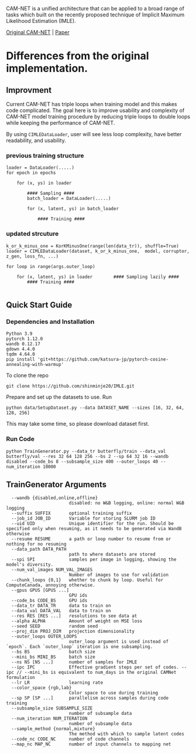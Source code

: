 
CAM-NET is a unified architecture that can be applied to a broad range of tasks which built on the recently proposed technique of Implicit Maximum Likelihood Estimation (IMLE).

[Original CAM-NET](https://niopeng.github.io/CAM-Net/) | [Paper](https://arxiv.org/abs/2106.09015)


# Differences from the original implementation.

## Improvment

Current CAM-NET has triple loops when training model and this makes code complicated. The goal here is to improve usability and complexity of CAM-NET model training procedure by reducing triple loops to double loops while keeping the performance of CAM-NET.

By using `CIMLEDataLoader`, user will see less loop complexity, have better readability, and usability.

### previous training structure
```
loader = DataLoader(.....)
for epoch in epochs

    for (x, ys) in loader
        
        #### Sampling ####
        batch_loader = DataLoader(.....)
        
        for (x, latent, ys) in batch_loader
        
            #### Training ####
```

### updated strcuture
```
k_or_k_minus_one = KorKMinusOne(range(len(data_tr)), shuffle=True)
loader = CIMLEDataLoader(dataset, k_or_k_minus_one,  model, corruptor, z_gen, loss_fn, ...)

for loop in range(args.outer_loop)

    for (x, latent, ys) in loader        #### Sampling lazily ####
        #### Training ####
        
```

## Quick Start Guide
### Dependencies and Installation
```
Python 3.9
pytorch 1.12.0 
wandb 0.12.17
gdown 4.4.0
tqdm 4.64.0
pip install 'git+https://github.com/katsura-jp/pytorch-cosine-annealing-with-warmup'
```
To clone the repo
```
git clone https://github.com/shinminje20/IMLE.git
```

Prepare and set up the datasets to use. Run
```
python data/SetupDataset.py --data DATASET_NAME --sizes [16, 32, 64, 128, 256]
```

This may take some time, so please download dataset first.

### Run Code

```
python TrainGenerator.py --data_tr butterfly/train --data_val butterfly/val --res 32 64 128 256 --bs 2 --sp 64 32 16 --wandb disabled --code_bs 8 --subsample_size 400 --outer_loops 40 --num_iteration 10000
```

## TrainGenerator Arguments
```
  --wandb {disabled,online,offline}
                        disabled: no W&B logging, online: normal W&B logging
  --suffix SUFFIX       optional training suffix
  --job_id JOB_ID       Variable for storing SLURM job ID
  --uid UID             Unique identifier for the run. Should be specified only when resuming, as it needs to be generated via WandB otherwise
  --resume RESUME       a path or loop number to resume from or nothing for no resuming
  --data_path DATA_PATH
                        path to where datasets are stored
  --spi SPI             samples per image in logging, showing the model's diversity.
  --num_val_images NUM_VAL_IMAGES
                        Number of images to use for validation
  --chunk_loops {0,1}   whether to chunk by loop. Useful for ComputeCanada, annoying otherwise.
  --gpus GPUS [GPUS ...]
                        GPU ids
  --code_bs CODE_BS     GPU ids
  --data_tr DATA_TR     data to train on
  --data_val DATA_VAL   data to train on
  --res RES [RES ...]   resolutions to see data at
  --alpha ALPHA         Amount of weight on MSE loss
  --seed SEED           random seed
  --proj_dim PROJ_DIM   projection dimensionality
  --outer_loops OUTER_LOOPS
                        outer_loop argument is used instead of `epoch`. Each `outer_loop` iteration is one subsampling.
  --bs BS               batch size
  --mini_bs MINI_BS     batch size
  --ns NS [NS ...]      number of samples for IMLE
  --ipc IPC             Effective gradient steps per set of codes. --ipc // --mini_bs is equivalent to num_days in the original CAMNet formulation
  --lr LR               learning rate
  --color_space {rgb,lab}
                        Color space to use during training
  --sp SP [SP ...]      parallelism across samples during code training
  --subsample_size SUBSAMPLE_SIZE
                        number of subsample data
  --num_iteration NUM_ITERATION
                        number of subsample data
  --sample_method {normal,mixture}
                        The method with which to sample latent codes
  --code_nc CODE_NC     number of code channels
  --map_nc MAP_NC       number of input channels to mapping net
```
